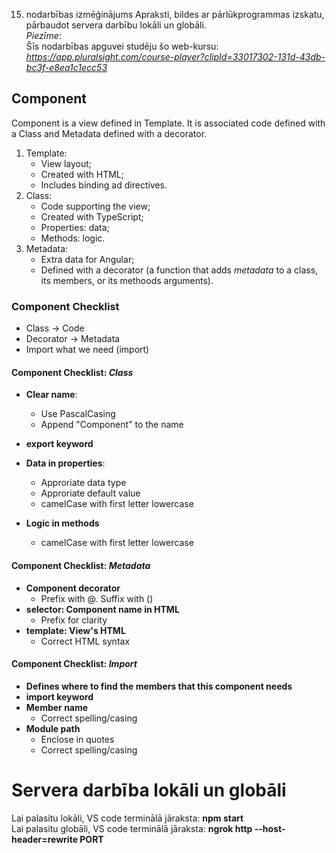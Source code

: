 15. nodarbības izmēģinājums
Apraksti, bildes ar pārlūkprogrammas izskatu, pārbaudot servera darbību lokāli un globāli.  
*Piezīme*:  
Šīs nodarbības apguvei studēju šo web-kursu: *https://app.pluralsight.com/course-player?clipId=33017302-131d-43db-bc3f-e8ea1c1ecc53*

## Component
Component is a view defined in Template. It is associated code defined with a Class and Metadata defined with a decorator.
1. Template:  
   - View layout;  
   - Created with HTML;  
   - Includes binding ad directives.  
2. Class:  
   - Code supporting the view;  
   - Created with TypeScript;  
   - Properties: data;  
   - Methods: logic.  
3. Metadata:  
   - Extra data for Angular;  
   - Defined with a decorator (a function that adds *metadata* to a class, its members, or its methoods arguments).  

### Component Checklist
- Class -> Code  
- Decorator -> Metadata  
- Import what we need (import)  
 
#### Component Checklist: *Class*  
- **Clear name**:  
  - Use PascalCasing  
  - Append "Component" to the name  

- **export keyword**  
- **Data in properties**:  
  - Approriate data type  
  - Approriate default value  
  - camelCase with first letter lowercase  

- **Logic in methods**  
  - camelCase with first letter lowercase

#### Component Checklist: *Metadata*  
- **Component decorator**  
  - Prefix with @. Suffix with ()  
- **selector: Component name in HTML**  
  - Prefix for clarity  
- **template: View's HTML**  
  - Correct HTML syntax  

#### Component Checklist: *Import*  
- **Defines where to find the members that this component needs**  
- **import keyword**  
- **Member name**  
  - Correct spelling/casing  
- **Module path**  
  - Enclose in quotes  
  - Correct spelling/casing  

# Servera darbība lokāli un globāli
Lai palasitu lokāli, VS code terminālā jāraksta: **npm start**  
Lai palasitu globāli, VS code terminālā jāraksta: **ngrok http --host-header=rewrite PORT**  
